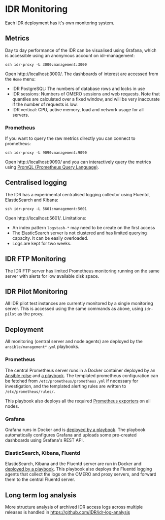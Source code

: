 # IDR Monitoring

Each IDR deployment has it's own monitoring system.

## Metrics

Day to day performance of the IDR can be visualised using Grafana, which is accessible using an anonymous account on idr-management:

    ssh idr-proxy -L 3000:management:3000

Open http://localhost:3000/.
The dashboards of interest are accessed from the `Home` menu:
- IDR PostgreSQL: The numbers of database rows and locks in use
- IDR sessions: Numbers of OMERO sessions and web requests. Note that quantiles are calculated over a fixed window, and will be very inaccurate if the number of requests is low.
- IDR vertical: CPU, active memory, load and network usage for all servers.

### Prometheus

If you want to query the raw metrics directly you can connect to prometheus:

    ssh idr-proxy -L 9090:management:9090

Open http://localhost:9090/ and you can interactively query the metrics using [PromQL (Prometheus Query Language)](https://prometheus.io/docs/prometheus/latest/querying/basics/).


## Centralised logging

The IDR has a experimental centralised logging collector using Fluentd, ElasticSearch and Kibana:

    ssh idr-proxy -L 5601:management:5601

Open http://localhost:5601/.
Limitations:
- An index pattern `logstash-*` may need to be create on the first access
- The ElasticSearch server is not clustered and has limited querying capacity. It can be easily overloaded.
- Logs are kept for two weeks.


## IDR FTP Monitoring

The IDR FTP server has limited Prometheus monitoring running on the same server with alerts for low available disk space.


## IDR Pilot Monitoring

All IDR pilot test instances are currently monitored by a single monitoring server.
This is accessed using the same commands as above, using `idr-pilot` as the proxy.


## Deployment

All monitoring (central server and node agents) are deployed by the `ansible/management*.yml` playbooks.

### Prometheus

The central Prometheus server runs in a Docker container deployed by an [Ansible rolse](https://github.com/ome/ansible-role-prometheus) and [a playbook](../ansible/management-prometheus.yml).
The templated prometheus configuration can be fetched from `/etc/prometheus/prometheus.yml` if necessary for investigation, and the templated alerting rules are written to `/etc/prometheus/rules/`.

This playbook also deploys all the required [Prometheus exporters](https://prometheus.io/docs/instrumenting/exporters/) on all nodes.


### Grafana

Grafana runs in Docker and is [deployed by a playbook](../ansible/management-grafana.yml).
The playbook automatically configures Grafana and uploads some pre-created dashboards using Grafana's REST API.


### ElasticSearch, Kibana, Fluentd

ElasticSearch, Kibana and the Fluentd server are run in Docker and [deployed by a playbook](../ansible/management-fluentd.yml).
This playbook also deploys the Fluentd logging agents that collect the logs on the OMERO and proxy servers, and forward them to the central Fluentd server.


## Long term log analysis

More structure analysis of archived IDR access logs across multiple releases is handled in https://github.com/IDR/idr-log-analysis
